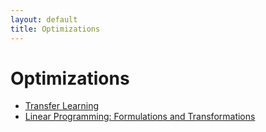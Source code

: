 ```yaml
---
layout: default
title: Optimizations
---
```


# Optimizations

- [Transfer Learning](transfer_learning.md)
- [Linear Programming: Formulations and Transformations](lp_formulations_transformations.md)